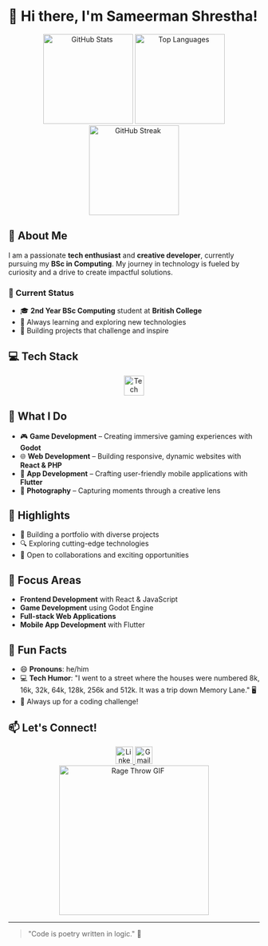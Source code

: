# 👋 Hi there, I'm Sameerman Shrestha!

<div align="center">
  <img src="https://github-readme-stats.vercel.app/api?username=shresthasameerman&show_icons=true&count_private=true&theme=dracula&hide_border=false" height="180" alt="GitHub Stats" />
  <img src="https://github-readme-stats.vercel.app/api/top-langs?username=shresthasameerman&layout=compact&langs_count=8&theme=dracula&hide_border=false" height="180" alt="Top Languages" />
</div>

<div align="center">
  <img src="https://streak-stats.demolab.com?user=shresthasameerman&theme=dracula&hide_border=false" height="180" alt="GitHub Streak" />
</div>

## 🎯 About Me
I am a passionate **tech enthusiast** and **creative developer**, currently pursuing my **BSc in Computing**. My journey in technology is fueled by curiosity and a drive to create impactful solutions.

### 📌 Current Status
- 🎓 **2nd Year BSc Computing** student at **British College**
- 🌱 Always learning and exploring new technologies
- 🚀 Building projects that challenge and inspire

## 💻 Tech Stack
<div align="center">
  <img src="https://skillicons.dev/icons?i=py,javascript,react,godot,html,css,php,scss,git,github,vscode,dart,flutter" height="40" alt="Tech Stack" />
</div>

## 🚀 What I Do
- 🎮 **Game Development** – Creating immersive gaming experiences with **Godot**
- 🌐 **Web Development** – Building responsive, dynamic websites with **React & PHP**
- 📱 **App Development** – Crafting user-friendly mobile applications with **Flutter**
- 📸 **Photography** – Capturing moments through a creative lens

## 🌟 Highlights
- 💼 Building a portfolio with diverse projects
- 🔍 Exploring cutting-edge technologies
- 🤝 Open to collaborations and exciting opportunities

## 🎯 Focus Areas
- **Frontend Development** with React & JavaScript
- **Game Development** using Godot Engine
- **Full-stack Web Applications**
- **Mobile App Development** with Flutter

## 🎉 Fun Facts
- 😄 **Pronouns**: he/him
- 💻 **Tech Humor**: "I went to a street where the houses were numbered 8k, 16k, 32k, 64k, 128k, 256k and 512k. It was a trip down Memory Lane." 🖥️
- 🎯 Always up for a coding challenge!

## 📫 Let's Connect!
<div align="center">
  <a href="YOUR_LINKEDIN_URL" target="_blank">
    <img src="https://img.shields.io/static/v1?message=LinkedIn&logo=linkedin&label=&color=0077B5&logoColor=white&labelColor=&style=for-the-badge" height="35" alt="LinkedIn Logo" />
  </a>
  <a href="mailto:YOUR_EMAIL" target="_blank">
    <img src="https://img.shields.io/static/v1?message=Gmail&logo=gmail&label=&color=D14836&logoColor=white&labelColor=&style=for-the-badge" height="35" alt="Gmail Logo" />
  </a>
</div>

<div align="center">
  <img src="https://media.tenor.com/JBCnBB-6UiwAAAAM/rage-throw.gif" width="300" alt="Rage Throw GIF" />
</div>

---
> "Code is poetry written in logic." 💭
